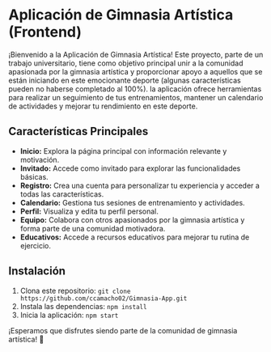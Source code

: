 # Aplicación de Gimnasia Artística (Frontend)

¡Bienvenido a la Aplicación de Gimnasia Artística! Este proyecto, parte de un trabajo universitario, tiene como objetivo principal unir a la comunidad apasionada por la gimnasia artística y proporcionar apoyo a aquellos que se están iniciando en este emocionante deporte (algunas características pueden no haberse completado al 100%). la aplicación ofrece herramientas para realizar un seguimiento de tus entrenamientos, mantener un calendario de actividades y mejorar tu rendimiento en este deporte.

## Características Principales
- **Inicio:** Explora la página principal con información relevante y motivación.
- **Invitado:** Accede como invitado para explorar las funcionalidades básicas.
- **Registro:** Crea una cuenta para personalizar tu experiencia y acceder a todas las características.
- **Calendario:** Gestiona tus sesiones de entrenamiento y actividades.
- **Perfil:** Visualiza y edita tu perfil personal.
- **Equipo:** Colabora con otros apasionados por la gimnasia artística y forma parte de una comunidad motivadora.
- **Educativos:** Accede a recursos educativos para mejorar tu rutina de ejercicio.

## Instalación
1. Clona este repositorio: `git clone https://github.com/ccamacho02/Gimnasia-App.git`
2. Instala las dependencias: `npm install`
3. Inicia la aplicación: `npm start`

¡Esperamos que disfrutes siendo parte de la comunidad de gimnasia artística! 💪
